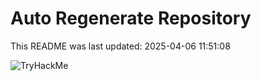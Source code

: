 # Auto Regenerate Repository

This README was last updated: 2025-04-06 11:51:08

 ![TryHackMe](https://tryhackme.com/badge/533634)